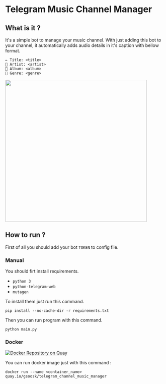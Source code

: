 # Telegram Music Channel Manager

## What is it ? 
It's a simple bot to manage your music channel. With just adding this bot to your channel, it automatically adds audio details in it's caption with bellow format.
```
✏️ Title: <title>
👤 Artist: <artist>
💽 Album: <album>
🎼 Genre: <genre>
```

<img src="https://github.com/gsoosk/TelegramMusicChannelManager/blob/master/demo.png" width="450" />


## How to run ? 
First of all you should add your bot `TOKEN` to config file.

### Manual
You should firt install requirements.
* `python 3`
* `python-telegram-web`
* `mutagen`

To install them just run this command.
```
pip install --no-cache-dir -r requirements.txt
```
Then you can run program with this command.
```
python main.py
```
### Docker
[![Docker Repository on Quay](https://quay.io/repository/gsoosk/telegram_channel_music_manager/status "Docker Repository on Quay")](https://quay.io/repository/gsoosk/telegram_channel_music_manager)


You can run docker image just with this command : 
```
docker run --name <container_name> quay.io/gsoosk/telegram_channel_music_manager 
```


